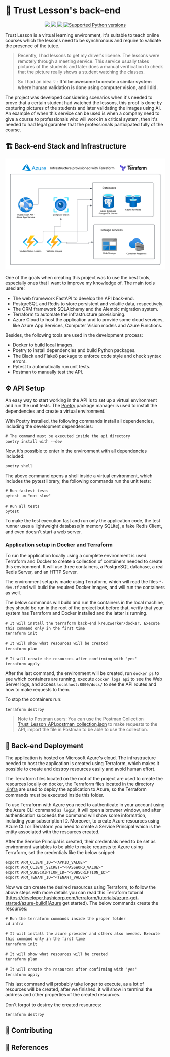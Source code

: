 # :blue_book: Trust Lesson's back-end

<p align="center">
    <a href="https://github.com/raulpy271/trust-lesson/actions/workflows/tests.yml">
        <img src="https://github.com/raulpy271/trust-lesson/actions/workflows/tests.yml/badge.svg">
    </a>
    <a href="https://python-poetry.org/" target="_blank">
        <img src="https://img.shields.io/badge/packaging-poetry-cyan.svg">
    </a>
    <a href="https://github.com/psf/black" target="_blank">
        <img src="https://img.shields.io/badge/code%20style-black-000000.svg">
    </a>
    <a href="https://github.com/raulpy271/trust-lesson/" target="_blank">
        <img src="https://img.shields.io/badge/python-3.10%20%7C%203.11%20%7C%203.12-brightgreen" alt="Supported Python versions">
    </a>
</p>

Trust Lesson is a virtual learning environment, it's suitable to teach online courses which the lessons need to be synchronous and require to validate the presence of the tutee. 

> Recently, I had lessons to get my driver's license. The lessons were remotely through a meeting service. This service usually takes pictures of the students and later does a manual verification to check that the picture really shows a student watching the classes.
>
> So I had an idea 💡 : **It'd be awesome to create a similar system where human validation is done using computer vision, and I did.**

The project was developed considering scenarios when it's needed to prove that a certain student had watched the lessons, this proof is done by capturing pictures of the students and later validating the images using AI. An example of when this service can be used is when a company need to give a course to professionals who will work in a critical system, then it's needed to had legal garantee that the professionals participated fully of the course.

## :building_construction: Back-end Stack and Infrastructure

![Infrastructure](./assets/trust-lesson-infra.png)

One of the goals when creating this project was to use the best tools, especially ones that I want to improve my knowledge of. The main tools used are:

 - The web framework FastAPI to develop the API back-end.
 - PostgreSQL and Redis to store persistent and volatile data, respectively.
 - The ORM framework SQLAlchemy and the Alembic migration system.
 - Terraform to automate the infrastructure provisioning.
 - Azure Cloud to host the application and to provide some cloud services, like Azure App Services, Computer Vision models and Azure Functions.

Besides, the following tools are used in the development process:

 - Docker to build local images.
 - Poetry to install dependencies and build Python packages.
 - The Black and Flake8 package to enforce code style and check syntax errors.
 - Pytest to automatically run unit tests.
 - Postman to manually test the API.

## :gear: API Setup

An easy way to start working in the API is to set up a virtual environment and run the unit tests. The [Poetry](https://python-poetry.org/) package manager is used to install the dependencies and create a virtual environment.

With Poetry installed, the following commands install all dependencies, including the development dependencies:

```
# The command must be executed inside the api directory
poetry install with --dev
```

Now, it's possible to enter in the environment with all dependencies included:

```
poetry shell
```

The above command opens a shell inside a virtual environment, which includes the pytest library, the following commands run the unit tests:

```
# Run fastest tests
pytest -m "not slow"

# Run all tests
pytest
```

To make the test execution fast and run only the application code, the test runner uses a lightweight database(In memory SQLite), a fake Redis Client, and even doesn't start a web server.

### Application setup in Docker and Terraform

To run the application locally using a complete environment is used Terraform and Docker to create a collection of containers needed to create this environment. It will use three containers, a PostgreSQL database, a real Redis Server, and an HTTP Server.

The environment setup is made using Terraform, which will read the files `*-dev.tf` and will build the required Docker images, and will run the containers as well.

The below commands will build and run the containers in the local machine, they should be run in the root of the project but before that, verify that your system has Terraform and Docker installed and the latter is running.

```
# It will install the terraform back-end kreuzwerker/docker. Execute this command only in the first time
terraform init

# It will show what resources will be created
terraform plan

# It will create the resources after confirming with 'yes' 
terraform apply
```

After the last command, the environment will be created, run `docker ps` to see which containers are running, execute `docker logs api` to see the Web Server logs, and access `localhost:8000/docs/` to see the API routes and how to make requests to them.

To stop the containers run:

```
terraform destroy
```

> Note to Postman users: You can use the Postman Collection [Trust_Lesson_API.postman_collection.json](./Trust_Lesson_API.postman_collection.json) to make requests to the API, import the file in Postman to be able to use the collection.

## :rocket: Back-end Deployment

The application is hosted on Microsoft Azure's cloud. The infrastructure needed to host the application is created using Terraform, which makes it possible to create and destroy resources easily and avoid human effort.

The Terraform files located on the root of the project are used to create the resources locally on docker, the Terraform files located in the directory [./infra](./infra) are used to deploy the application to Azure, so the Terraform commands must be executed inside this folder.

To use Terraform with Azure you need to authenticate in your account using the Azure CLI command `az login`, it will open a browser window, and after authentication succeeds the command will show some information, including your subscription ID. Moreover, to create Azure resources using Azure CLI or Terraform you need to create a Service Principal which is the entity associated with the resources created.

After the Service Principal is created, their credentials need to be set as environment variables to be able to make requests to Azure using Terraform, set the credentials like the below snippet:

```
export ARM_CLIENT_ID="<APPID_VALUE>"
export ARM_CLIENT_SECRET="<PASSWORD_VALUE>"
export ARM_SUBSCRIPTION_ID="<SUBSCRIPTION_ID>"
export ARM_TENANT_ID="<TENANT_VALUE>"
```

Now we can create the desired resources using Terraform, to follow the above steps with more details you can read this Terraform tutorial [https://developer.hashicorp.com/terraform/tutorials/azure-get-started/azure-build](Azure get started). The below commands create the resources:

```
# Run the terraform commands inside the proper folder
cd infra

# It will install the azure provider and others also needed. Execute this command only in the first time
terraform init

# It will show what resources will be created
terraform plan

# It will create the resources after confirming with 'yes' 
terraform apply
```

This last command will probably take longer to execute, as a lot of resources will be created, after we finished, it will show in terminal the address and other properties of the created resources.

Don't forgot to destroy the created resources:

```
terraform destroy
```

## :handshake: Contributing

## :book: References

